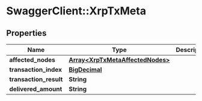 # SwaggerClient::XrpTxMeta

## Properties
Name | Type | Description | Notes
------------ | ------------- | ------------- | -------------
**affected_nodes** | [**Array&lt;XrpTxMetaAffectedNodes&gt;**](XrpTxMetaAffectedNodes.md) |  | [optional] 
**transaction_index** | [**BigDecimal**](BigDecimal.md) |  | [optional] 
**transaction_result** | **String** |  | [optional] 
**delivered_amount** | **String** |  | [optional] 

